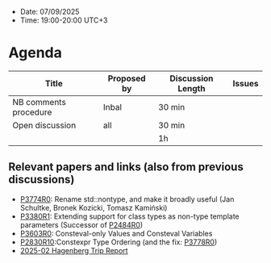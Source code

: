 * Date: 07/09/2025
* Time: 19:00-20:00 UTC+3

# Agenda

| Title | Proposed by | Discussion Length | Issues       |
|----------|-------------|-------------|----------------|
| NB comments procedure | Inbal | 30 min |
| Open discussion | all | 30 min |
|           |   | 1h     |          |


## Relevant papers and links (also from previous discussions)
   * [P3774R0](https://wg21.link/P3774R0): Rename std::nontype, and make it broadly useful (Jan Schultke, Bronek Kozicki, Tomasz Kamiński)
   * [P3380R1](https://wg21.link/P3380R1): Extending support for class types as non-type template parameters (Successor of [P2484R0](https://wg21.link/P2484R0))
   * [P3603R0](https://wg21.link/P3603R0): Consteval-only Values and Consteval Variables
   * [P2830R10](https://wg21.link/P2830R10):Constexpr Type Ordering (and the fix: [P3778R0](https://wg21.link/P3778R0))
   * [2025-02 Hagenberg Trip Report](https://www.reddit.com/r/cpp/comments/1iqqu6d/202502_hagenberg_iso_c_committee_trip_report/)

